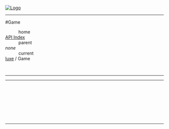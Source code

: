 
[![Logo](../../images/logo.png)](../../index.html)

---

#Game


&emsp;&emsp;&emsp;home   
[API Index](../../api/index.html#luxe)   
&emsp;&emsp;&emsp;parent    
_none_   
&emsp;&emsp;&emsp;current    
[luxe](./) / Game

<br/>

---




---

&nbsp;   

&nbsp;   

&nbsp;   



&nbsp;
&nbsp;
&nbsp;

---  


&nbsp;   
&nbsp;   